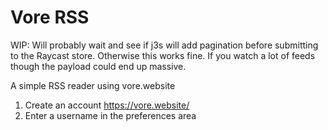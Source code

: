 # Vore RSS

WIP: Will probably wait and see if j3s will add pagination before submitting to the Raycast store. Otherwise this works fine. If you watch a lot of feeds though the payload could end up massive.

A simple RSS reader using vore.website

1. <optional> Create an account https://vore.website/
2. Enter a username in the preferences area
